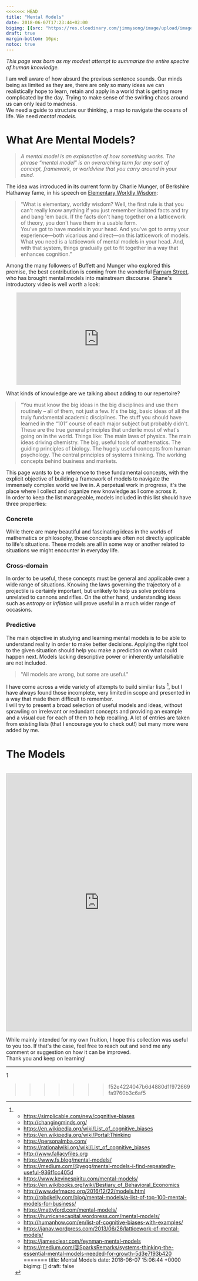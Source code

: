 ```yaml
---
<<<<<<< HEAD
title: "Mental Models"
date: 2018-06-07T17:23:44+02:00
bigimg: [{src: "https://res.cloudinary.com/jimmysong/image/upload/images/2018040501.jpg", desc: "Flowers|Hangzhou|Apr 5,2018"}]
draft: true
margin-bottom: 10px;
notoc: true
---
```


*This page was born as my modest attempt to summarize the entire spectre of human knowledge.*  
 	
  
  I am well aware of how absurd the previous sentence sounds. Our minds being as limited as they are, there are only so many ideas we can realistically  hope to learn, retain and apply in a world that is getting more complicated by the day. Trying to make sense of the swirling chaos around us can only lead to madness.  
We need a guide to structure our thinking, a map to navigate the oceans of life. We need *mental models*.

# **What Are Mental Models?**

>*A mental model is an explanation of how something works. The phrase “mental model” is an overarching term for any sort of concept, framework, or worldview that you carry around in your mind.*	

The idea was introduced in its current form by Charlie Munger, of Berkshire Hathaway fame, in his speech on [Elementary Worldly Wisdom](https://old.ycombinator.com/munger.html):

>“What is elementary, worldly wisdom? Well, the first rule is that you can't really know anything if you just remember isolated facts and try and bang 'em back. If the facts don't hang together on a latticework of theory, you don't have them in a usable form.  
You've got to have models in your head. And you've got to array your experience—both vicarious and direct—on this latticework of models. What you need is a latticework of mental models in your head. And, with that system, things gradually get to fit together in a way that enhances cognition.”

Among the many followers of Buffett and Munger who explored this premise, the best contribution is coming from the wonderful [Farnam Street](https://www.fs.blog/), who has brought mental models into mainstream discourse. Shane's introductory video is well worth a look:

<div style="text-align: center"><iframe src="https://player.vimeo.com/video/177585900" width="448" height="252" frameborder="0" webkitallowfullscreen mozallowfullscreen allowfullscreen></iframe></div>


What kinds of knowledge are we talking about adding to our repertoire?	

> “You must know the big ideas in the big disciplines and use them routinely – all of them, not just a few. 
 It's the big, basic ideas of all the truly fundamental academic disciplines. The stuff you should have learned in the “101” course of each major subject but probably didn't.  
 These are the true general principles that underlie most of what's going on in the world. Things like: The main laws of physics. The main ideas driving chemistry. The big, useful tools of mathematics. The guiding principles of biology. The hugely useful concepts from human psychology. The central principles of systems thinking. The working concepts behind business and markets.
 
This page wants to be a reference to these fundamental concepts, with the explicit objective of building a framework of models to navigate the immensely complex world we live in. A perpetual work in progress, it's  the place where I collect and organize new knowledge as I come across it.   
In order to keep the list manageable, models included in this list should have three properties:
### Concrete
While there are many beautiful and fascinating ideas in the worlds of mathematics or philosophy, those concepts are often not directly applicable to life's situations. These models are all in some way or another related to situations we might encounter in everyday life.
  
### Cross-domain
In order to be useful, these concepts must be general and applicable over a wide range of situations. Knowing the laws governing the trajectory of a projectile is certainly important, but unlikely to help us solve problems unrelated to cannons and rifles. On the other hand, understanding ideas such as *entropy* or *inflation* will prove useful in a much wider range of occasions.

### Predictive
The main objective in studying and learning mental models is to be able to understand reality in order to make better decisions. Applying the right tool to the given situation should help you make a prediction on what could happen next. Models lacking descriptive power or inherently unfalsifiable are not included.

> "All models are wrong, but some are useful."

I have come across a wide variety of attempts to build similar lists [^1], but I have always found those incomplete, very limited in scope and presented in a way that made them difficult to remember.  
I will try to present a broad selection of useful models and ideas, without sprawling on irrelevant or redundant concepts and providing an example and a visual cue for each of them to help recalling. A lot of entries are taken from existing lists (that I encourage you to check out!) but many more were added by me. 

# The Models
</br>
<iframe class="airtable-embed" src="https://airtable.com/embed/shrh38l4EfHom0bnH?backgroundColor=blue&viewControls=on" frameborder="0" onmousewheel="" width="100%" height="700" style="background: transparent; border: 1px solid #ccc;"></iframe>

While mainly intended for my own fruition, I hope this collection was useful to you too. If that's the case, feel free to reach out and send me any comment or suggestion on how it can be improved.  
 Thank you and keep on learning!

[^1]: 	* https://simplicable.com/new/cognitive-biases  
	* http://changingminds.org/  
	* https://en.wikipedia.org/wiki/List_of_cognitive_biases  
	* https://en.wikipedia.org/wiki/Portal:Thinking  
	* https://personalmba.com/  
	* https://rationalwiki.org/wiki/List_of_cognitive_biases  
	* http://www.fallacyfiles.org  
	* https://www.fs.blog/mental-models/    
	* https://medium.com/@yegg/mental-models-i-find-repeatedly-useful-936f1cc405d  
	* https://www.kevinespiritu.com/mental-models/
	* https://en.wikibooks.org/wiki/Bestiary_of_Behavioral_Economics
	* http://www.defmacro.org/2016/12/22/models.html
	* http://robdkelly.com/blog/mental-models/a-list-of-top-100-mental-models-for-business/
	* https://mattyford.com/mental-models/
	* https://hurricanecapital.wordpress.com/mental-models/
	* http://humanhow.com/en/list-of-cognitive-biases-with-examples/
	* https://janav.wordpress.com/2013/06/26/latticework-of-mental-models/
	* https://jamesclear.com/feynman-mental-models
	* https://medium.com/@SparksRemarks/systems-thinking-the-essential-mental-models-needed-for-growth-5d3e7f93b420
=======
title: Mental Models
date: 2018-06-07 15:06:44 +0000
bigimg: []
draft: false

---
1
>>>>>>> f52e4224047b6d4880d1f972669fa9760b3c6af5

